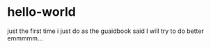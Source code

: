 # hello-world
just the first time
i just do as the guaidbook said
I will try to do better
emmmmm...
